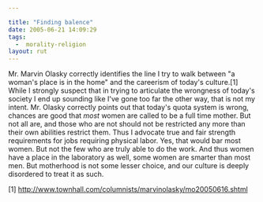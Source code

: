 ```yaml
---

title: "Finding balence"
date: 2005-06-21 14:09:29
tags:
  -  morality-religion
layout: rut
---
```


<p>Mr. Marvin Olasky correctly identifies the line I try to walk between "a woman's place is in the home" and the careerism of today's culture.[1] While I strongly suspect that in trying to articulate the wrongness of today's society I end up sounding like I've gone too far the other way, that is not my intent.  Mr. Olasky correctly points out that today's quota system is wrong, chances are good that <em>most</em> women are called to be a full time mother.  But not all are, and those who are not should not be restricted any more than their own abilities restrict them.  Thus I advocate true and fair strength requirements for jobs requiring physical labor.  Yes, that would bar most women.  But not the few who are truly able to do the work.  And thus women have a place in the laboratory as well, some women are smarter than most men.  But motherhood is not some lesser choice, and our culture is deeply disordered to treat it as such.</p>

[1] http://www.townhall.com/columnists/marvinolasky/mo20050616.shtml

